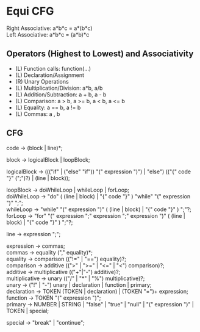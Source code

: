 # Equi CFG

Right Associative: a\*b\*c = a\*(b\*c)  
Left Associative: a\*b\*c = (a\*b)\*c  

## Operators (Highest to Lowest) and Associativity
 * (L) Function calls: function(...)
 * (L) Declaration/Assignment
 * (R) Unary Operations
 * (L) Multiplication/Division: a\*b, a/b
 * (L) Addition/Subtraction: a + b, a - b
 * (L) Comparison: a > b, a >= b, a < b, a <= b
 * (L) Equality: a == b, a != b
 * (L) Commas: a , b

## CFG
code -> (block | line)\*;  

block -> logicalBlock | loopBlock;  

logicalBlock -> ((("if" | ("else" "if")) "(" expression ")") | "else") (("{" code "}" (";")?) | (line | block));  

loopBlock -> doWhileLoop | whileLoop | forLoop;  
doWhileLoop -> "do" ( (line | block) | "{" code "}" ) "while" "(" expression ")" ";";  
whileLoop -> "while" "(" expression ")" ( (line | block) | "{" code "}" )  ";"?;  
forLoop -> "for" "(" expression ";" expression ";" expression ")" ( (line | block) | "{" code "}" )  ";"?;  

line -> expression ";";   


expression -> commas;  
commas -> equality ("," equality)\*;  
equality -> comparison (("!=" | "==") equality)?;  
comparison -> additive ((">" | ">=" | "<=" | "<") comparison)?;  
additive -> multiplicative (("+"|"-") additive)?;  
multiplicative -> unary (("/" | "\*" | "%") multiplicative)?;  
unary -> ("!" | "-") unary | declaration | function | primary;  
declaration -> TOKEN (TOKEN | declaration) | (TOKEN "=")+ expression;  
function -> TOKEN "(" expression ")";  
primary -> NUMBER | STRING | "false" | "true" | "null" | "(" expression ")" | TOKEN | special;

special -> "break" | "continue";  


